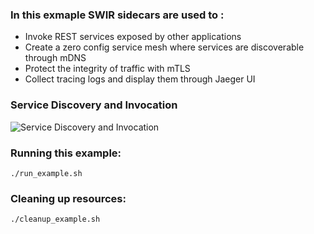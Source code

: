 ### In this exmaple SWIR sidecars are used to :

 * Invoke REST services exposed by other applications
 * Create a zero config service mesh where services are discoverable through mDNS
 * Protect the integrity of traffic with mTLS
 * Collect tracing logs and display them through Jaeger UI

### Service Discovery and Invocation
![Service Discovery and Invocation](../../../graphics/example-solution-sdi.png)


### Running this example:

```./run_example.sh```

### Cleaning up resources:

```./cleanup_example.sh```
